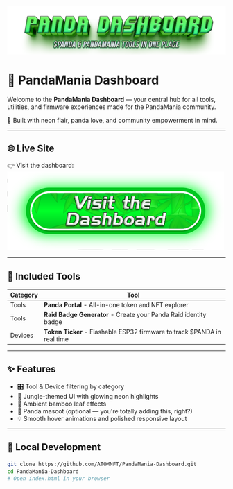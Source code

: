 ![Header](Images/mainheader.png)

# 🐼 PandaMania Dashboard

Welcome to the **PandaMania Dashboard** — your central hub for all tools, utilities, and firmware experiences made for the PandaMania community.

🌿 Built with neon flair, panda love, and community empowerment in mind.

---

## 🌐 Live Site

👉 Visit the dashboard:  
[![](https://github.com/ATOMNFT/Panda-Dashboard/blob/main/Images/button.png)](https://atomnft.github.io/PandaMania-Dashboard)


---

## 🧰 Included Tools

| Category | Tool |
|---------|------|
| Tools   | **Panda Portal** - All-in-one token and NFT explorer |
| Tools   | **Raid Badge Generator** - Create your Panda Raid identity badge |
| Devices | **Token Ticker** - Flashable ESP32 firmware to track $PANDA in real time |

---

## ✨ Features

- 🎛️ Tool & Device filtering by category
- 🌌 Jungle-themed UI with glowing neon highlights
- 🍃 Ambient bamboo leaf effects
- 🐼 Panda mascot (optional — you're totally adding this, right?)
- 💡 Smooth hover animations and polished responsive layout

---

## 🔧 Local Development

```bash
git clone https://github.com/ATOMNFT/PandaMania-Dashboard.git
cd PandaMania-Dashboard
# Open index.html in your browser
